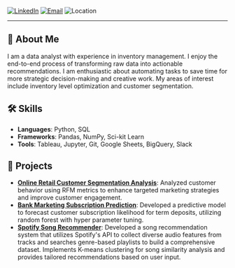[![LinkedIn](https://img.shields.io/badge/LinkedIn-Connect-blue?logo=linkedin)](https://linkedin.com/in/aykut-avci)
[![Email](https://img.shields.io/badge/Email-Contact-red?logo=gmail)](mailto:aykutavci89@gmail.com)
![Location](https://img.shields.io/badge/Location-Berlin%2C%20Germany-lightgrey?logo=googlemaps)

---

## 📝 About Me

I am a data analyst with experience in inventory management. I enjoy the end-to-end process of transforming raw data into actionable recommendations. I am enthusiastic about automating tasks to save time for more strategic decision-making and creative work. My areas of interest include inventory level optimization and customer segmentation.




## 🛠️ Skills
- **Languages**: Python, SQL
- **Frameworks**: Pandas, NumPy, Sci-kit Learn
- **Tools**: Tableau, Jupyter, Git, Google Sheets, BigQuery, Slack

## 🌟 Projects

- **[Online Retail Customer Segmentation Analysis](https://github.com/your-username/online-retail-customer-segmentation-analysis)**: Analyzed customer behavior using RFM metrics to enhance targeted marketing strategies and improve customer engagement.
- **[Bank Marketing Subscription Prediction](https://github.com/your-username/bank-marketing-subscription-prediction)**: Developed a predictive model to forecast customer subscription likelihood for term deposits, utilizing random forest with hyper parameter tuning.
- **[Spotify Song Recommender](https://github.com/your-username/spotify-song-recommender)**: Developed a song recommendation system that utilizes Spotify's API to collect diverse audio features from tracks and searches genre-based playlists to build a comprehensive dataset. Implements K-means clustering for song similarity analysis and provides tailored recommendations based on user input.
